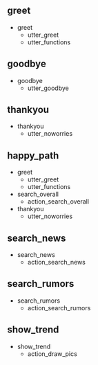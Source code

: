 ## greet
* greet
    - utter_greet
    - utter_functions

## goodbye
* goodbye
    - utter_goodbye

## thankyou
* thankyou
    - utter_noworries

## happy_path
* greet
    - utter_greet
    - utter_functions
* search_overall
    - action_search_overall
* thankyou
    - utter_noworries
    
## search_news
* search_news
    - action_search_news
    
## search_rumors
* search_rumors
    - action_search_rumors
    
## show_trend
* show_trend
    - action_draw_pics
    
